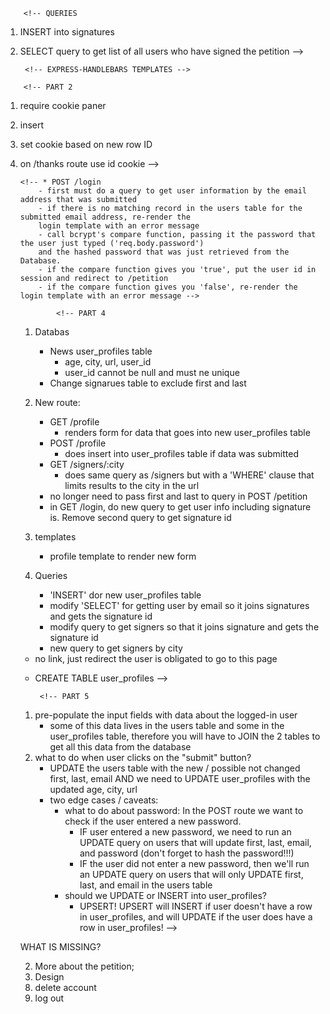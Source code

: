 
<!--
        EXPRESS ROUTES -->

<!-- 1. GET /petition
    * render the petition page -->

<!-- 2. POST /petition
    * render error message if there was an error (so if user doesn't provide first, last and/or signature,
    render an error message)
    * insert data into a table called signatures, set a cookie, then redirect to /thanks page -->
<!--
3. GET /thanks
    * render the "thank you" page -->

<!-- 4. GET /signers
    * should list first and last names of everyone who has signed the Petition -->



        <!-- QUERIES

1. INSERT into signatures
2. SELECT query to get list of all users who have signed the petition -->


        <!-- EXPRESS-HANDLEBARS TEMPLATES -->

<!-- 1. petition
    * this is where the canvas element should live
    * should contain a form tag with inputs for the first name, last name and signature
        - 1 form tag that contains 2 inputs fields
        - the third input field for the signature should be hidden
        - in our client.slide JS file, then, we need to, on the mouseup event, capture the url of the
        signature the user just mode and put that in the hidden input field
            - we can get this url by calling toDataUrl on the canvas
2. thanks
3. signers
4. layout
5. potential some partials -->





        <!-- PART 2

1. require cookie paner
2. insert
3. set cookie based on new row ID
4. on /thanks route use id cookie
 -->



    <!-- PART 3
1. Database
    * new users table with columns for id, first, last, email and password, email column must have a UNIQUE
    constrain
    * modify signatures table to have a new column for user id -->

<!-- 2. Routes
    * GET /register
        - renders the registration template -->
<!--
    * POST /register
        - first must hash the password using bcrypt
        - call function to insert first, last, email, and hashed password into Database
        - if INSERT is sucesful, log the user in by putting their id in 'req.session'
            - redirect to /petition
        - if INSERT fails, re-render the registration template with an error message -->
<!--
    * GET /login
        - renders the login template -->

    <!-- * POST /login
        - first must do a query to get user information by the email address that was submitted
        - if there is no matching record in the users table for the submitted email address, re-render the
        login template with an error message
        - call bcrypt's compare function, passing it the password that the user just typed ('req.body.password')
        and the hashed password that was just retrieved from the Database.
        - if the compare function gives you 'true', put the user id in session and redirect to /petition
        - if the compare function gives you 'false', re-render the login template with an error message -->
<!--
    * POST /petition
        - only use signature from 'req.body'. Pass the first, last and id that are already known -->

<!-- 3. Queries
    * modify INSERT for signatures tables to include the user id.
    * INSERT for users tables
    * SELECT that gets info from users table by email address

4. Templates
    * registration
        - conditionally renders an error message
    * login
        - conditionally renders and error message
    * petition
        - change template to no longer allow users to input first and last -->



            <!-- PART 4

1. Databas
    * News user_profiles table
    	- age, city, url, user_id
        - user_id cannot be null and must ne unique
    * Change signarues table to exclude first and last  

2. New route:
    * GET /profile
        - renders form for data that goes into new user_profiles table
    * POST /profile
        - does insert into user_profiles table if data was submitted
    * GET /signers/:city
        - does same query as /signers but with a 'WHERE' clause that limits results to the city in the url
    * no longer need to pass first and last to query in POST /petition
    * in GET /login, do new query to get user info including signature is. Remove second query to get
    signature id

3. templates
    * profile template to render new form

4. Queries
    * 'INSERT' dor new user_profiles table
    * modify 'SELECT' for getting user by email so it joins signatures and gets the signature id
    * modify query to get signers so that it joins signature and gets the signature id
    * new query to get signers by city



* no link, just redirect the user is obligated to go to this page
 - CREATE TABLE user_profiles -->





        <!-- PART 5

1. pre-populate the input fields with data about the logged-in user
    * some of this data lives in the users table and some in the user_profiles table, therefore you will have to JOIN the 2 tables to get all this data from the database
2. what to do when user clicks on the "submit" button?
    * UPDATE the users table with the new / possible not changed first, last, email AND we need to UPDATE user_profiles with the updated age, city, url
    * two edge cases / caveats:
        - what to do about password: In the POST route we want to check if the user entered a new password.
            * IF user entered a new password, we need to run an UPDATE query on users that will update first, last, email, and password (don't forget to hash the password!!!)
            * IF the user did not enter a new password, then we'll run an UPDATE query on users that will only UPDATE first, last, and email in the users table
        - should we UPDATE or INSERT into user_profiles?
            * UPSERT! UPSERT will INSERT if user doesn't have a row in user_profiles, and will UPDATE if the user does have a row in user_profiles! -->



WHAT IS MISSING?

<!-- 1. check if the user is logged in; -->
2. More about the petition;
3. Design
<!-- 4. Heroku -->
<!-- 5. Check all security -->
<!-- 6. http// required -->
<!-- 7. delete signatures -->
8. delete account
9. log out
